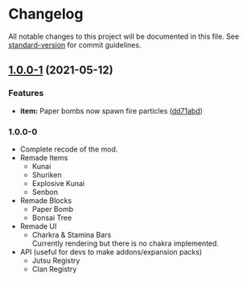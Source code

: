 # Changelog

All notable changes to this project will be documented in this file. See [standard-version](https://github.com/conventional-changelog/standard-version) for commit guidelines.

## [1.0.0-1](https://github.com/sekwah41/Naruto-Mod/compare/v1.0.0-0...v1.0.0-1) (2021-05-12)


### Features

* **item:** Paper bombs now spawn fire particles ([dd71abd](https://github.com/sekwah41/Naruto-Mod/commit/dd71abd01cd8e7bdb248fb1b9c86cfb3cbebb0df))

### 1.0.0-0
* Complete recode of the mod.
* Remade Items
    * Kunai
    * Shuriken
    * Explosive Kunai
    * Senbon
* Remade Blocks
    * Paper Bomb
    * Bonsai Tree
 * Remade UI
    * Charkra & Stamina Bars  
      Currently rendering but there is no chakra implemented.
 * API (useful for devs to make addons/expansion packs)
    * Jutsu Registry
    * Clan Registry

